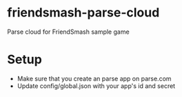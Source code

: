 friendsmash-parse-cloud
=======================

Parse cloud for FriendSmash sample game

# Setup
* Make sure that you create an parse app on parse.com
* Update config/global.json with your app's id and secret


